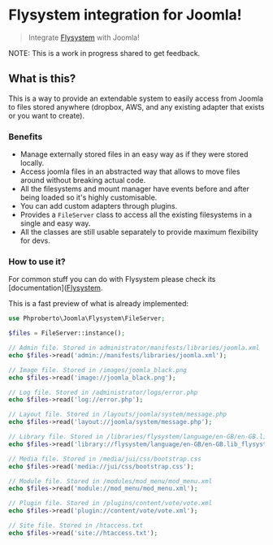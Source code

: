 # Flysystem integration for Joomla!

> Integrate [Flysystem](http://flysystem.thephpleague.com/) with Joomla!

NOTE: This is a work in progress shared to get feedback.

## What is this?

This is a way to provide an extendable system to easily access from Joomla to files stored anywhere (dropbox, AWS, and any existing adapter that exists or you want to create). 

### Benefits

* Manage externally stored files in an easy way as if they were stored locally.
* Access joomla files in an abstracted way that allows to move files around without breaking actual code.
* All the filesystems and mount manager have events before and after being loaded so it's highly customisable.
* You can add custom adapters through plugins.
* Provides a `FileServer` class to access all the existing filesystems in a single and easy way.
* All the classes are still usable separately to provide maximum flexibility for devs.

### How to use it?

For common stuff you can do with Flysystem please check its [documentation]([Flysystem](http://flysystem.thephpleague.com/).

This is a fast preview of what is already implemented:  

```php
use Phproberto\Joomla\Flysystem\FileServer;

$files = FileServer::instance();

// Admin file. Stored in administrator/manifests/libraries/joomla.xml
echo $files->read('admin://manifests/libraries/joomla.xml');

// Image file. Stored in /images/joomla_black.png
echo $files->read('image://joomla_black.png');

// Log file. Stored in /administrator/logs/error.php
echo $files->read('log://error.php');

// Layout file. Stored in /layouts/joomla/system/message.php
echo $files->read('layout://joomla/system/message.php');

// Library file. Stored in /libraries/flysystem/language/en-GB/en-GB.lib_flysystem.ini
echo $files->read('library://flysystem/language/en-GB/en-GB.lib_flysystem.ini');

// Media file. Stored in /media/jui/css/bootstrap.css
echo $files->read('media://jui/css/bootstrap.css');

// Module file. Stored in /modules/mod_menu/mod_menu.xml
echo $files->read('module://mod_menu/mod_menu.xml');

// Plugin file. Stored in /plugins/content/vote/vote.xml
echo $files->read('plugin://content/vote/vote.xml');

// Site file. Stored in /htaccess.txt
echo $files->read('site://htaccess.txt');

```